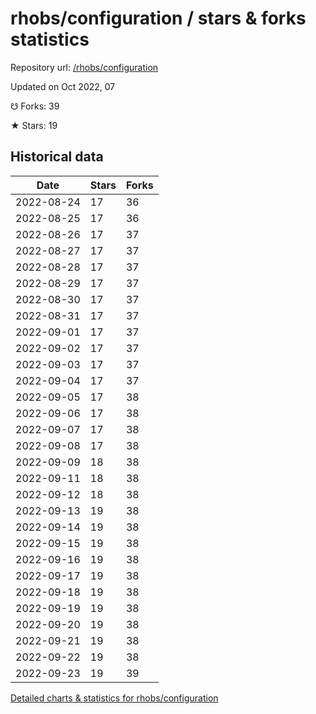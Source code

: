 # rhobs/configuration / stars & forks statistics

Repository url: [/rhobs/configuration](https://github.com/rhobs/configuration)

Updated on Oct 2022, 07

☋ Forks: 39

★ Stars: 19

## Historical data
| Date | Stars | Forks |
|------|-------|-------|
| 2022-08-24 | 17 | 36 | 
| 2022-08-25 | 17 | 36 | 
| 2022-08-26 | 17 | 37 | 
| 2022-08-27 | 17 | 37 | 
| 2022-08-28 | 17 | 37 | 
| 2022-08-29 | 17 | 37 | 
| 2022-08-30 | 17 | 37 | 
| 2022-08-31 | 17 | 37 | 
| 2022-09-01 | 17 | 37 | 
| 2022-09-02 | 17 | 37 | 
| 2022-09-03 | 17 | 37 | 
| 2022-09-04 | 17 | 37 | 
| 2022-09-05 | 17 | 38 | 
| 2022-09-06 | 17 | 38 | 
| 2022-09-07 | 17 | 38 | 
| 2022-09-08 | 17 | 38 | 
| 2022-09-09 | 18 | 38 | 
| 2022-09-11 | 18 | 38 | 
| 2022-09-12 | 18 | 38 | 
| 2022-09-13 | 19 | 38 | 
| 2022-09-14 | 19 | 38 | 
| 2022-09-15 | 19 | 38 | 
| 2022-09-16 | 19 | 38 | 
| 2022-09-17 | 19 | 38 | 
| 2022-09-18 | 19 | 38 | 
| 2022-09-19 | 19 | 38 | 
| 2022-09-20 | 19 | 38 | 
| 2022-09-21 | 19 | 38 | 
| 2022-09-22 | 19 | 38 | 
| 2022-09-23 | 19 | 39 | 


[Detailed charts & statistics for rhobs/configuration](https://reviewgithub.com/rep/rhobs/configuration)
